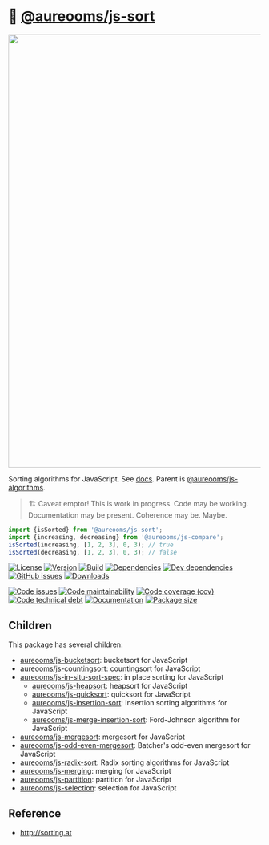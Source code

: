 :signal_strength: [@aureooms/js-sort](https://aureooms.github.io/js-sort)
==

<img src="http://www.explainxkcd.com//wiki/images/b/bc/ineffective_sorts.png" width="864">

Sorting algorithms for JavaScript.
See [docs](https://aureooms.github.io/js-sort).
Parent is [@aureooms/js-algorithms](https://github.com/aureooms/js-algorithms).

> :building_construction: Caveat emptor! This is work in progress. Code may be
> working. Documentation may be present. Coherence may be. Maybe.

```js
import {isSorted} from '@aureooms/js-sort';
import {increasing, decreasing} from '@aureooms/js-compare';
isSorted(increasing, [1, 2, 3], 0, 3); // true
isSorted(decreasing, [1, 2, 3], 0, 3); // false
```

[![License](https://img.shields.io/github/license/aureooms/js-sort.svg)](https://raw.githubusercontent.com/aureooms/js-sort/master/LICENSE)
[![Version](https://img.shields.io/npm/v/@aureooms/js-sort.svg)](https://www.npmjs.org/package/@aureooms/js-sort)
[![Build](https://img.shields.io/travis/aureooms/js-sort/master.svg)](https://travis-ci.org/aureooms/js-sort/branches)
[![Dependencies](https://img.shields.io/david/aureooms/js-sort.svg)](https://david-dm.org/aureooms/js-sort)
[![Dev dependencies](https://img.shields.io/david/dev/aureooms/js-sort.svg)](https://david-dm.org/aureooms/js-sort?type=dev)
[![GitHub issues](https://img.shields.io/github/issues/aureooms/js-sort.svg)](https://github.com/aureooms/js-sort/issues)
[![Downloads](https://img.shields.io/npm/dm/@aureooms/js-sort.svg)](https://www.npmjs.org/package/@aureooms/js-sort)

[![Code issues](https://img.shields.io/codeclimate/issues/aureooms/js-sort.svg)](https://codeclimate.com/github/aureooms/js-sort/issues)
[![Code maintainability](https://img.shields.io/codeclimate/maintainability/aureooms/js-sort.svg)](https://codeclimate.com/github/aureooms/js-sort/trends/churn)
[![Code coverage (cov)](https://img.shields.io/codecov/c/gh/aureooms/js-sort/master.svg)](https://codecov.io/gh/aureooms/js-sort)
[![Code technical debt](https://img.shields.io/codeclimate/tech-debt/aureooms/js-sort.svg)](https://codeclimate.com/github/aureooms/js-sort/trends/technical_debt)
[![Documentation](https://aureooms.github.io/js-sort//badge.svg)](https://aureooms.github.io/js-sort//source.html)
[![Package size](https://img.shields.io/bundlephobia/minzip/@aureooms/js-sort)](https://bundlephobia.com/result?p=@aureooms/js-sort)

## Children

This package has several children:

  - [aureooms/js-bucketsort](https://github.com/aureooms/js-bucketsort): bucketsort for JavaScript
  - [aureooms/js-countingsort](https://github.com/aureooms/js-countingsort): countingsort for JavaScript
  - [aureooms/js-in-situ-sort-spec](https://github.com/aureooms/js-in-situ-sort-spec): in place sorting for JavaScript
    - [aureooms/js-heapsort](https://github.com/aureooms/js-heapsort): heapsort for JavaScript
    - [aureooms/js-quicksort](https://github.com/aureooms/js-quicksort): quicksort for JavaScript
    - [aureooms/js-insertion-sort](https://github.com/aureooms/js-insertion-sort): Insertion sorting algorithms for JavaScript
    - [aureooms/js-merge-insertion-sort](https://github.com/aureooms/js-merge-insertion-sort): Ford-Johnson algorithm for JavaScript
  - [aureooms/js-mergesort](https://github.com/aureooms/js-mergesort): mergesort for JavaScript
  - [aureooms/js-odd-even-mergesort](https://github.com/aureooms/js-odd-even-mergesort): Batcher's odd-even mergesort for JavaScript
  - [aureooms/js-radix-sort](https://github.com/aureooms/js-radix-sort): Radix sorting algorithms for JavaScript
  - [aureooms/js-merging](https://github.com/aureooms/js-merging): merging for JavaScript
  - [aureooms/js-partition](https://github.com/aureooms/js-partition): partition for JavaScript
  - [aureooms/js-selection](https://github.com/aureooms/js-selection): selection for JavaScript


## Reference

  - http://sorting.at
